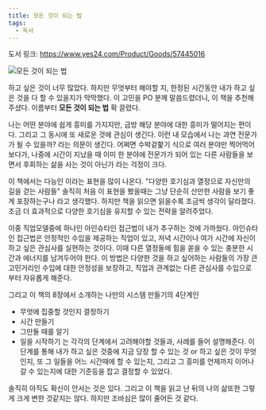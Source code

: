 ```yaml
---
title: 모든 것이 되는 법
tags:
  - 독서
---
```

도서 링크: https://www.yes24.com/Product/Goods/57445016  

![모든 것이 되는 법](https://image.yes24.com/goods/57445016/L)

하고 싶은 것이 너무 많았다. 하지만 무엇부터 해야할 지, 한정된 시간동안 내가 하고 싶은 것을 다 할 수 있을지가 막막했다. 
이 고민을 PO 분께 말씀드렸더니, 이 책을 추천해주셨다.
이름부터 **모든 것이 되는 법** 확 끌렸다.

나는 어떤 분야에 쉽게 흥미를 가지지만, 금방 해당 분야에 대한 흥미가 떨어지는 편이다. 그리고 그 동시에 또 새로운 것에 관심이 생긴다.
이런 내 모습에서 나는 과연 전문가가 될 수 있을까? 라는 의문이 생긴다.
어쩌면 수박겉핥기 식으로 여러 분야만 찍어먹어보다가, 나중에 시간이 지났을 때 이미 한 분야에 전문가가 되어 있는 다른 사람들을 보면서 후회하는 삶을 사는 것이 아닌가 라는 걱정이 크다.

이 책에서는 다능인 이라는 표현을 많이 나온다. "다양한 호기심과 열정으로 자신만의 길을 걷는 사람들" 
솔직히 처음 이 표현을 봤을때는 그냥 단순히 산만한 사람을 보기 좋게 포장하는구나 라고 생각했다.
하지만 책을 읽으면 읽을수록 조금씩 생각이 달라졌다. 조금 더 효과적으로 다양한 호기심을 유지할 수 있는 전략을 알려주었다. 

이중 직업모델중에 하나인 아인슈타인 접근법이 내가 추구하는 것에 가까웠다.
아인슈타인 접근법은 안정적인 수입을 제공하는 직업이 있고, 저녁 시간이나 여가 시간에 자신이 하고 싶은 관심사를 실현하는 것이다. 이때 다른 열정들에 힘을 쏟을 수 있는 충분한 시간과 에너지를 남겨두어야 한다.
이 방법은 다양한 것을 하고 싶어하는 사람들의 가장 큰 고민거리인 수입에 대한 안정성을 보장하고, 직업과 관계없는 다른 관심사를 수입으로 부터 자유롭게 해준다.

그리고 이 책의 8장에서 소개하는 나만의 시스템 만들기의 4단계인  
- 무엇에 집중할 것인지 결정하기
- 시간 만들기
- 그만둘 때를 알기
- 일을 시작하기
는 각각의 단계에서 고려해야할 것들과, 사례를 들어 설명해준다. 이 단계를 통해 내가 하고 싶은 것중에 지금 당장 할 수 있는 것 or 하고 싶은 것이 무엇인지, 또 그 일들을 어느 시간때에 할 수 있는지, 그리고 그 흥미를 언제까지 이어나갈 수 있는지에 대한 기준등을 잡고 결정할 수 있었다.

솔직히 아직도 확신이 안서는 것은 있다. 그리고 이 책을 읽고 난 뒤의 나의 삶또한 그렇게 크게 변한 것같지는 않다. 하지만 조바심은 많이 줄어든 것 같다. 




